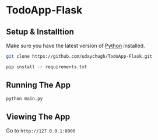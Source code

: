# TodoApp-Flask

## Setup & Installtion

Make sure you have the latest version of [Python](https://www.python.org/downloads/) installed.

```bash
git clone https://github.com/udaychugh/TodoApp-Flask.git
```

```bash
pip install -r requirements.txt
```

## Running The App

```bash
python main.py
```

## Viewing The App

Go to `http://127.0.0.1:8000`
